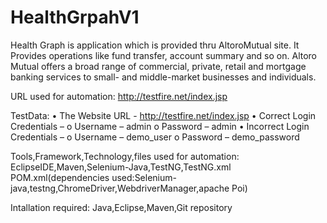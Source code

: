 # HealthGrpahV1
Health Graph is application which is provided thru AltoroMutual site. 
It Provides operations like fund transfer, 
account summary and so on.
Altoro Mutual offers a broad range of commercial, private, retail and 
mortgage banking services to small- and middle-market businesses and individuals.

URL used for automation:
http://testfire.net/index.jsp

TestData:
• The Website URL - http://testfire.net/index.jsp
• Correct Login Credentials –
o Username – admin
o Password – admin
• Incorrect Login Credentials –
o Username – demo_user
o Password – demo_password

Tools,Framework,Technology,files used for automation:
EclipseIDE,Maven,Selenium-Java,TestNG,TestNG.xml
POM.xml(dependencies used:Selenium-java,testng,ChromeDriver,WebdriverManager,apache Poi)

Intallation required:
Java,Eclipse,Maven,Git repository
